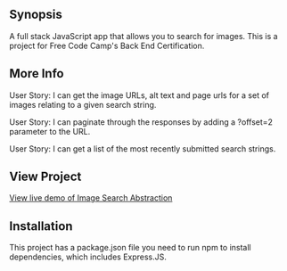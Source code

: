 ## Synopsis

A full stack JavaScript app that allows you to search for images.  This is a project for Free Code Camp's Back End Certification.

## More Info

User Story: I can get the image URLs, alt text and page urls for a set of images relating to a given search string.

User Story: I can paginate through the responses by adding a ?offset=2 parameter to the URL.

User Story: I can get a list of the most recently submitted search strings.

## View Project
[View live demo of Image Search Abstraction](https://boiling-citadel-49042.herokuapp.com/)


## Installation

This project has a package.json file you need to run npm to install dependencies, which includes Express.JS.

